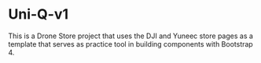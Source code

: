 # Uni-Q-v1
This is a Drone Store project that uses the DJI and Yuneec store pages as a template that serves as practice tool in building components with Bootstrap 4. 

